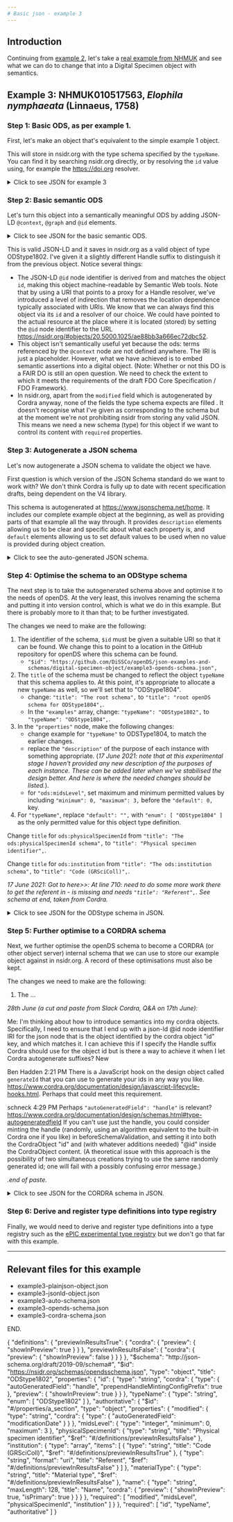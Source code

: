 ```yaml
---
# Basic json - example 3
---
```


## Introduction
Continuing from [example 2](basic-json-example2.md), let's take a [real example from NHMUK](https://data.nhm.ac.uk/object/893e0b8c-9dab-40b5-872b-51f08a69e765/1620691200000) and see what we can do to change that into a Digital Specimen object with semantics. 

## Example 3: NHMUK010517563, *Elophila nymphaeata* (Linnaeus, 1758)

### Step 1: Basic ODS, as per example 1.
First, let's make an object that's equivalent to the simple example 1 object.

This will store in nsidr.org with the type schema specified by the `typeName`. You can find it by searching nsidr.org directly, or by resolving the `id` value using, for example the https://doi.org resolver.

<details>
  <summary>Click to see JSON for example 3</summary>

```json
{
  "id": "20.5000.1025/ae88bb3a666ec72dbc51",
  "typeName": "ODStype1802",
  "authoritative": {
    "modified": "2021-06-17T09:18:02.130Z",
    "midsLevel": 1,
    "physicalSpecimenId": "NHMUK010517563",
    "institution": [
      "NHMUK",
      "https://ror.org/039zvsn29"
    ],
    "materialType": "Dry - pinned",
    "name": "Elophila nymphaeata (Linnaeus, 1758)"
  }
}
```
</details>

### Step 2: Basic semantic ODS
Let's turn this object into a semantically meaningful ODS by adding JSON-LD `@context`, `@graph` and `@id` elements.

<details>
  <summary>Click to see JSON for the basic semantic ODS.</summary>
 
```json
{
  "id": "20.5000.1025/ae88bb3a666ec72dbc52",
  "typeName": "ODStype1802",
  "@context": {
    "ods": "http://github.com/hardistyar/openDS/ods-ontology/terms/"
  },
  "@graph" : [
    {
      "@id" : "https://doi.org/20.5000.1025/ae88bb3a666ec72dbc52",
      "ods:authoritative": {
        "ods:modified": "2021-06-17T09:18:02.130Z",
        "ods:midsLevel": 1,
        "ods:physicalSpecimenId": "NHMUK010517563",
        "ods:institution": [
          "NHMUK",
          "https://ror.org/039zvsn29"
        ],
        "ods:materialType": "Dry - pinned",
        "ods:name": "Elophila nymphaeata (Linnaeus, 1758)"
      }
    }
  ]
}
```

</details>

This is valid JSON-LD and it saves in nsidr.org as a valid object of type ODStype1802. I've given it a slightly different Handle suffix to distinguish it from the previous object. Notice several things:

- The JSON-LD `@id` node identifier is derived from and matches the object `id`, making this object machine-readable by Semantic Web tools. Note that by using a URI that points to a proxy for a Handle resolver, we've introduced a level of indirection that removes the location dependence typically associated with URIs. We know that we can always find this object via its `id` and a resolver of our choice. We could have pointed to the actual resource at the place where it is located (stored) by setting the `@id` node identifier to the URL https://nsidr.org/#objects/20.5000.1025/ae88bb3a666ec72dbc52.
- This object isn't semantically useful yet because the ods: terms referenced by the `@context` node are not defined anywhere. The IRI is just a placeholder. However, what we have achieved is to embed semantic assertions into a digital object. (Note: Whether or not this DO is a FAIR DO is still an open question. We need to check the extent to which it meets the requirements of the draft FDO Core Specification / FDO Framework).
- In nsidr.org, apart from the `modified` field which is autogenerated by Cordra anyway, none of the fields the type schema expects are filled . It doesn't recognise what I've given as corresponding to the schema but at the moment we're not prohibiting nsidr from storing any valid JSON. This means we need a new schema (type) for this object if we want to control its content with `required` properties.

### Step 3: Autogenerate a JSON schema
Let's now autogenerate a JSON schema to validate the object we have.

First question is which version of the JSON Schema standard do we want to work with? We don't think Cordra is fully up to date with recent specification drafts, being dependent on the V4 library.

This schema is autogenerated at https://www.jsonschema.net/home. It includes our complete example object at the beginning, as well as providing parts of that example all the way through. It provides `description` elements allowing us to be clear and specific about what each property is, and `default` elements allowing us to set default values to be used when no value is provided during object creation.

<details>
  <summary>Click to see the auto-generated JSON schema.</summary>

```json
{
    "$schema": "http://json-schema.org/draft-07/schema",
    "$id": "http://example.com/example.json",
    "type": "object",
    "title": "The root schema",
    "description": "The root schema comprises the entire JSON document.",
    "default": {},
    "examples": [
        {
            "id": "20.5000.1025/ae88bb3a666ec72dbc52",
            "typeName": "ODStype1802",
            "@context": {
                "ods": "http://github.com/hardistyar/openDS/terms/"
            },
            "@graph": [
                {
                    "@id": "https://doi.org/20.5000.1025/ae88bb3a666ec72dbc52",
                    "ods:authoritative": {
                        "ods:modified": "2021-06-17T09:18:02.130Z",
                        "ods:midsLevel": 1,
                        "ods:physicalSpecimenId": "NHMUK010517563",
                        "ods:institution": [
                            "NHMUK",
                            "https://ror.org/039zvsn29"
                        ],
                        "ods:materialType": "Dry - pinned",
                        "ods:name": "Elophila nymphaeata (Linnaeus, 1758)"
                    }
                }
            ]
        }
    ],
    "required": [
        "id",
        "typeName",
        "@context",
        "@graph"
    ],
    "properties": {
        "id": {
            "$id": "#/properties/id",
            "type": "string",
            "title": "The id schema",
            "description": "An explanation about the purpose of this instance.",
            "default": "",
            "examples": [
                "20.5000.1025/ae88bb3a666ec72dbc52"
            ]
        },
        "typeName": {
            "$id": "#/properties/typeName",
            "type": "string",
            "title": "The typeName schema",
            "description": "An explanation about the purpose of this instance.",
            "default": "",
            "examples": [
                "ODStype1802"
            ]
        },
        "@context": {
            "$id": "#/properties/%40context",
            "type": "object",
            "title": "The @context schema",
            "description": "An explanation about the purpose of this instance.",
            "default": {},
            "examples": [
                {
                    "ods": "http://github.com/hardistyar/openDS/terms/"
                }
            ],
            "required": [
                "ods"
            ],
            "properties": {
                "ods": {
                    "$id": "#/properties/%40context/properties/ods",
                    "type": "string",
                    "title": "The ods schema",
                    "description": "An explanation about the purpose of this instance.",
                    "default": "",
                    "examples": [
                        "http://github.com/hardistyar/openDS/terms/"
                    ]
                }
            },
            "additionalProperties": true
        },
        "@graph": {
            "$id": "#/properties/%40graph",
            "type": "array",
            "title": "The @graph schema",
            "description": "An explanation about the purpose of this instance.",
            "default": [],
            "examples": [
                [
                    {
                        "@id": "https://doi.org/20.5000.1025/ae88bb3a666ec72dbc52",
                        "ods:authoritative": {
                            "ods:modified": "2021-06-17T09:18:02.130Z",
                            "ods:midsLevel": 1,
                            "ods:physicalSpecimenId": "NHMUK010517563",
                            "ods:institution": [
                                "NHMUK",
                                "https://ror.org/039zvsn29"
                            ],
                            "ods:materialType": "Dry - pinned",
                            "ods:name": "Elophila nymphaeata (Linnaeus, 1758)"
                        }
                    }
                ]
            ],
            "additionalItems": true,
            "items": {
                "$id": "#/properties/%40graph/items",
                "anyOf": [
                    {
                        "$id": "#/properties/%40graph/items/anyOf/0",
                        "type": "object",
                        "title": "The first anyOf schema",
                        "description": "An explanation about the purpose of this instance.",
                        "default": {},
                        "examples": [
                            {
                                "@id": "https://doi.org/20.5000.1025/ae88bb3a666ec72dbc52",
                                "ods:authoritative": {
                                    "ods:modified": "2021-06-17T09:18:02.130Z",
                                    "ods:midsLevel": 1,
                                    "ods:physicalSpecimenId": "NHMUK010517563",
                                    "ods:institution": [
                                        "NHMUK",
                                        "https://ror.org/039zvsn29"
                                    ],
                                    "ods:materialType": "Dry - pinned",
                                    "ods:name": "Elophila nymphaeata (Linnaeus, 1758)"
                                }
                            }
                        ],
                        "required": [
                            "@id",
                            "ods:authoritative"
                        ],
                        "properties": {
                            "@id": {
                                "$id": "#/properties/%40graph/items/anyOf/0/properties/%40id",
                                "type": "string",
                                "title": "The @id schema",
                                "description": "An explanation about the purpose of this instance.",
                                "default": "",
                                "examples": [
                                    "https://doi.org/20.5000.1025/ae88bb3a666ec72dbc52"
                                ]
                            },
                            "ods:authoritative": {
                                "$id": "#/properties/%40graph/items/anyOf/0/properties/ods%3Aauthoritative",
                                "type": "object",
                                "title": "The ods:authoritative schema",
                                "description": "An explanation about the purpose of this instance.",
                                "default": {},
                                "examples": [
                                    {
                                        "ods:modified": "2021-06-17T09:18:02.130Z",
                                        "ods:midsLevel": 1,
                                        "ods:physicalSpecimenId": "NHMUK010517563",
                                        "ods:institution": [
                                            "NHMUK",
                                            "https://ror.org/039zvsn29"
                                        ],
                                        "ods:materialType": "Dry - pinned",
                                        "ods:name": "Elophila nymphaeata (Linnaeus, 1758)"
                                    }
                                ],
                                "required": [
                                    "ods:modified",
                                    "ods:midsLevel",
                                    "ods:physicalSpecimenId",
                                    "ods:institution",
                                    "ods:materialType",
                                    "ods:name"
                                ],
                                "properties": {
                                    "ods:modified": {
                                        "$id": "#/properties/%40graph/items/anyOf/0/properties/ods%3Aauthoritative/properties/ods%3Amodified",
                                        "type": "string",
                                        "title": "The ods:modified schema",
                                        "description": "An explanation about the purpose of this instance.",
                                        "default": "",
                                        "examples": [
                                            "2021-06-17T09:18:02.130Z"
                                        ]
                                    },
                                    "ods:midsLevel": {
                                        "$id": "#/properties/%40graph/items/anyOf/0/properties/ods%3Aauthoritative/properties/ods%3AmidsLevel",
                                        "type": "integer",
                                        "title": "The ods:midsLevel schema",
                                        "description": "An explanation about the purpose of this instance.",
                                        "default": 0,
                                        "examples": [
                                            1
                                        ]
                                    },
                                    "ods:physicalSpecimenId": {
                                        "$id": "#/properties/%40graph/items/anyOf/0/properties/ods%3Aauthoritative/properties/ods%3AphysicalSpecimenId",
                                        "type": "string",
                                        "title": "The ods:physicalSpecimenId schema",
                                        "description": "An explanation about the purpose of this instance.",
                                        "default": "",
                                        "examples": [
                                            "NHMUK010517563"
                                        ]
                                    },
                                    "ods:institution": {
                                        "$id": "#/properties/%40graph/items/anyOf/0/properties/ods%3Aauthoritative/properties/ods%3Ainstitution",
                                        "type": "array",
                                        "title": "The ods:institution schema",
                                        "description": "An explanation about the purpose of this instance.",
                                        "default": [],
                                        "examples": [
                                            [
                                                "NHMUK",
                                                "https://ror.org/039zvsn29"
                                            ]
                                        ],
                                        "additionalItems": true,
                                        "items": {
                                            "$id": "#/properties/%40graph/items/anyOf/0/properties/ods%3Aauthoritative/properties/ods%3Ainstitution/items",
                                            "anyOf": [
                                                {
                                                    "$id": "#/properties/%40graph/items/anyOf/0/properties/ods%3Aauthoritative/properties/ods%3Ainstitution/items/anyOf/0",
                                                    "type": "string",
                                                    "title": "The first anyOf schema",
                                                    "description": "An explanation about the purpose of this instance.",
                                                    "default": "",
                                                    "examples": [
                                                        "NHMUK",
                                                        "https://ror.org/039zvsn29"
                                                    ]
                                                }
                                            ]
                                        }
                                    },
                                    "ods:materialType": {
                                        "$id": "#/properties/%40graph/items/anyOf/0/properties/ods%3Aauthoritative/properties/ods%3AmaterialType",
                                        "type": "string",
                                        "title": "The ods:materialType schema",
                                        "description": "An explanation about the purpose of this instance.",
                                        "default": "",
                                        "examples": [
                                            "Dry - pinned"
                                        ]
                                    },
                                    "ods:name": {
                                        "$id": "#/properties/%40graph/items/anyOf/0/properties/ods%3Aauthoritative/properties/ods%3Aname",
                                        "type": "string",
                                        "title": "The ods:name schema",
                                        "description": "An explanation about the purpose of this instance.",
                                        "default": "",
                                        "examples": [
                                            "Elophila nymphaeata (Linnaeus, 1758)"
                                        ]
                                    }
                                },
                                "additionalProperties": true
                            }
                        },
                        "additionalProperties": true
                    }
                ]
            }
        }
    },
    "additionalProperties": true
}
```

</details>

### Step 4: Optimise the schema to an ODStype schema
The next step is to take the autogenerated schema above and optimise it to the needs of openDS. At the very least, this involves renaming the schema and putting it into version control, which is what we do in this example. But there is probably more to it than that; to be further investigated.

The changes we need to make are the following:

1. The identifier of the schema, `$id` must be given a suitable URI so that it can be found. We change this to point to a location in the GitHub repository for openDS where this schema can be found.
   - `"$id": "https://github.com/DiSSCo/openDS/json-examples-and-schemas/digital-specimen-object/example3-opends-schema.json",`
2. The `title` of the schema must be changed to reflect the object `typeName` that this schema applies to. At this point, it's appropriate to allocate a new `typeName` as well, so we'll set that to "ODStype1804".
   - change: `"title": "The root schema",` to `"title": "root openDS schema for ODStype1804",`.
   - In the `"examples"` array, change: `"typeName": "ODStype1802",` to `"typeName": "ODStype1804",`.
3. In the `"properties"` node, make the following changes:
   - change example for `"typeName"` to ODSType1804, to match the earlier changes.
   - replace the `"description"` of the purpose of each instance with something appropriate. (*17 June 2021: note that at this experimental stage I haven't provided any new description of the purposes of each instance. These can be added later when we've stabilised the design better. And here is where the needed changes should be listed.*).
   - for `"ods:midsLevel"`, set maximum and minimum permitted values by including `"minimum": 0, "maximum": 3,` before the `"default": 0,` key.
4. For `"typeName"`, replace `"default": "",` with `"enum": [ "ODStype1804" ]` as the only permitted value for this object type definition.

Change `title` for `ods:physicalSpecimenId` from `"title": "The ods:physicalSpecimenId schema",` to `"title": "Physical specimen identifier",`.

Change `title` for `ods:institution` from `"title": "The ods:institution schema",` to `"title": "Code (GRSciColl)",`.

*17 June 2021: Got to here>>: At line 710: need to do some more work there to get the referent in - is missing and needs `"title": "Referent",`. See schema at end, taken from Cordra.*

<details>
  <summary>Click to see JSON for the ODStype schema in JSON.</summary>

```json

{
    "$schema": "http://json-schema.org/draft-07/schema",
    "$id": "https://github.com/DiSSCo/openDS/json-examples-and-schemas/digital-specimen-object/example3-opends-schema.json",
    "type": "object",
    "title": "root openDS schema for ODStype1804",
    "description": "The root schema comprises the entire JSON document.",
    "default": {},
    "examples": [
        {
            "id": "20.5000.1025/ae88bb3a666ec72dbc52",
            "typeName": "ODStype1804",
            "@context": {
                "ods": "http://github.com/hardistyar/openDS/terms/"
            },
            "@graph": [
                {
                    "@id": "https://doi.org/20.5000.1025/ae88bb3a666ec72dbc52",
                    "ods:authoritative": {
                        "ods:modified": "2021-06-17T09:18:02.130Z",
                        "ods:midsLevel": 1,
                        "ods:physicalSpecimenId": "NHMUK010517563",
                        "ods:institution": [
                            "NHMUK",
                            "https://ror.org/039zvsn29"
                        ],
                        "ods:materialType": "Dry - pinned",
                        "ods:name": "Elophila nymphaeata (Linnaeus, 1758)"
                    }
                }
            ]
        }
    ],
    "required": [
        "id",
        "typeName",
        "@context",
        "@graph"
    ],
    "properties": {
        "id": {
            "$id": "#/properties/id",
            "type": "string",
            "title": "The id schema",
            "description": "An explanation about the purpose of this instance.",
            "default": "",
            "examples": [
                "20.5000.1025/ae88bb3a666ec72dbc52"
            ]
        },
        "typeName": {
            "$id": "#/properties/typeName",
            "type": "string",
            "title": "The typeName schema",
            "description": "An explanation about the purpose of this instance.",
            "enum": [
              "ODStype1804"
            ],
            "examples": [
                "ODStype1804"
            ]
        },
        "@context": {
            "$id": "#/properties/%40context",
            "type": "object",
            "title": "The @context schema",
            "description": "An explanation about the purpose of this instance.",
            "default": {},
            "examples": [
                {
                    "ods": "http://github.com/hardistyar/openDS/terms/"
                }
            ],
            "required": [
                "ods"
            ],
            "properties": {
                "ods": {
                    "$id": "#/properties/%40context/properties/ods",
                    "type": "string",
                    "title": "The ods schema",
                    "description": "An explanation about the purpose of this instance.",
                    "default": "",
                    "examples": [
                        "http://github.com/hardistyar/openDS/terms/"
                    ]
                }
            },
            "additionalProperties": true
        },
        "@graph": {
            "$id": "#/properties/%40graph",
            "type": "array",
            "title": "The @graph schema",
            "description": "An explanation about the purpose of this instance.",
            "default": [],
            "examples": [
                [
                    {
                        "@id": "https://doi.org/20.5000.1025/ae88bb3a666ec72dbc52",
                        "ods:authoritative": {
                            "ods:modified": "2021-06-17T09:18:02.130Z",
                            "ods:midsLevel": 1,
                            "ods:physicalSpecimenId": "NHMUK010517563",
                            "ods:institution": [
                                "NHMUK",
                                "https://ror.org/039zvsn29"
                            ],
                            "ods:materialType": "Dry - pinned",
                            "ods:name": "Elophila nymphaeata (Linnaeus, 1758)"
                        }
                    }
                ]
            ],
            "additionalItems": true,
            "items": {
                "$id": "#/properties/%40graph/items",
                "anyOf": [
                    {
                        "$id": "#/properties/%40graph/items/anyOf/0",
                        "type": "object",
                        "title": "The first anyOf schema",
                        "description": "An explanation about the purpose of this instance.",
                        "default": {},
                        "examples": [
                            {
                                "@id": "https://doi.org/20.5000.1025/ae88bb3a666ec72dbc52",
                                "ods:authoritative": {
                                    "ods:modified": "2021-06-17T09:18:02.130Z",
                                    "ods:midsLevel": 1,
                                    "ods:physicalSpecimenId": "NHMUK010517563",
                                    "ods:institution": [
                                        "NHMUK",
                                        "https://ror.org/039zvsn29"
                                    ],
                                    "ods:materialType": "Dry - pinned",
                                    "ods:name": "Elophila nymphaeata (Linnaeus, 1758)"
                                }
                            }
                        ],
                        "required": [
                            "@id",
                            "ods:authoritative"
                        ],
                        "properties": {
                            "@id": {
                                "$id": "#/properties/%40graph/items/anyOf/0/properties/%40id",
                                "type": "string",
                                "title": "The @id schema",
                                "description": "An explanation about the purpose of this instance.",
                                "default": "",
                                "examples": [
                                    "https://doi.org/20.5000.1025/ae88bb3a666ec72dbc52"
                                ]
                            },
                            "ods:authoritative": {
                                "$id": "#/properties/%40graph/items/anyOf/0/properties/ods%3Aauthoritative",
                                "type": "object",
                                "title": "The ods:authoritative schema",
                                "description": "An explanation about the purpose of this instance.",
                                "default": {},
                                "examples": [
                                    {
                                        "ods:modified": "2021-06-17T09:18:02.130Z",
                                        "ods:midsLevel": 1,
                                        "ods:physicalSpecimenId": "NHMUK010517563",
                                        "ods:institution": [
                                            "NHMUK",
                                            "https://ror.org/039zvsn29"
                                        ],
                                        "ods:materialType": "Dry - pinned",
                                        "ods:name": "Elophila nymphaeata (Linnaeus, 1758)"
                                    }
                                ],
                                "required": [
                                    "ods:modified",
                                    "ods:midsLevel",
                                    "ods:physicalSpecimenId",
                                    "ods:institution",
                                    "ods:materialType",
                                    "ods:name"
                                ],
                                "properties": {
                                    "ods:modified": {
                                        "$id": "#/properties/%40graph/items/anyOf/0/properties/ods%3Aauthoritative/properties/ods%3Amodified",
                                        "type": "string",
                                        "title": "The ods:modified schema",
                                        "description": "An explanation about the purpose of this instance.",
                                        "default": "",
                                        "examples": [
                                            "2021-06-17T09:18:02.130Z"
                                        ]
                                    },
                                    "ods:midsLevel": {
                                        "$id": "#/properties/%40graph/items/anyOf/0/properties/ods%3Aauthoritative/properties/ods%3AmidsLevel",
                                        "type": "integer",
                                        "title": "The ods:midsLevel schema",
                                        "description": "An explanation about the purpose of this instance.",
                                        "minimum": 0,
                                        "maximum": 3,
                                        "default": 0,
                                        "examples": [
                                            1
                                        ]
                                    },
                                    "ods:physicalSpecimenId": {
                                        "$id": "#/properties/%40graph/items/anyOf/0/properties/ods%3Aauthoritative/properties/ods%3AphysicalSpecimenId",
                                        "type": "string",
                                        "title": "Physical specimen identifier",
                                        "description": "An explanation about the purpose of this instance.",
                                        "default": "",
                                        "examples": [
                                            "NHMUK010517563"
                                        ]
                                    },
                                    "ods:institution": {
                                        "$id": "#/properties/%40graph/items/anyOf/0/properties/ods%3Aauthoritative/properties/ods%3Ainstitution",
                                        "type": "array",
                                        "title": "Code (GRSciColl)",
                                        "description": "An explanation about the purpose of this instance.",
                                        "default": [],
                                        "examples": [
                                            [
                                                "NHMUK",
                                                "https://ror.org/039zvsn29"
                                            ]
                                        ],
                                        "additionalItems": true,
                                        "items": {
                                            "$id": "#/properties/%40graph/items/anyOf/0/properties/ods%3Aauthoritative/properties/ods%3Ainstitution/items",
                                            "anyOf": [
                                                {
                                                    "$id": "#/properties/%40graph/items/anyOf/0/properties/ods%3Aauthoritative/properties/ods%3Ainstitution/items/anyOf/0",
                                                    "type": "string",
                                                    "title": "The first anyOf schema",
                                                    "description": "An explanation about the purpose of this instance.",
                                                    "default": "",
                                                    "examples": [
                                                        "NHMUK",
                                                        "https://ror.org/039zvsn29"
                                                    ]
                                                }
                                            ]
                                        }
                                    },
                                    "ods:materialType": {
                                        "$id": "#/properties/%40graph/items/anyOf/0/properties/ods%3Aauthoritative/properties/ods%3AmaterialType",
                                        "type": "string",
                                        "title": "The ods:materialType schema",
                                        "description": "An explanation about the purpose of this instance.",
                                        "default": "",
                                        "examples": [
                                            "Dry - pinned"
                                        ]
                                    },
                                    "ods:name": {
                                        "$id": "#/properties/%40graph/items/anyOf/0/properties/ods%3Aauthoritative/properties/ods%3Aname",
                                        "type": "string",
                                        "title": "The ods:name schema",
                                        "description": "An explanation about the purpose of this instance.",
                                        "default": "",
                                        "examples": [
                                            "Elophila nymphaeata (Linnaeus, 1758)"
                                        ]
                                    }
                                },
                                "additionalProperties": true
                            }
                        },
                        "additionalProperties": true
                    }
                ]
            }
        }
    },
    "additionalProperties": true
}

```


</details>

### Step 5: Further optimise to a CORDRA schema
Next, we further optimise the openDS schema to become a CORDRA (or other object server) internal schema that we can use to store our example object against in nsidr.org. A record of these optimisations must also be kept.

The changes we need to make are the following:

1. The ...


*28th June (a cut and paste from Slack Cordra, Q&A on 17th June):*

Me: I'm thinking about how to introduce semantics into my cordra objects. Specifically, I need to ensure that I end up with a json-ld @id node identifier IRI for the json node that is the object identified by the cordra object "id" key, and which matches it. I can achieve this if I specify the Handle suffix Cordra should use for the object id but is there a way to achieve it when I let Cordra autogenerate suffixes?
New

Ben Hadden  2:21 PM
There is a JavaScript hook on the design object called `generateId` that you can use to generate your ids in any way you like. https://www.cordra.org/documentation/design/javascript-lifecycle-hooks.html. Perhaps that could meet this requirement.

schneck  4:29 PM
Perhaps `"autoGeneratedField": "handle"` is relevant? https://www.cordra.org/documentation/design/schemas.html#type-autogeneratedfield
If you can't use just the handle, you could consider minting the handle (randomly, using an algorithm equivalent to the built-in Cordra one if you like) in beforeSchemaValidation, and setting it into both the CordraObject "id" and (with whatever additions needed) "@id" inside the CordraObject content.  (A theoretical issue with this approach is the possibility of two simultaneous creations trying to use the same randomly generated id; one will fail with a possibly confusing error message.)

*.end of paste.*







<details>
  <summary>Click to see JSON for the CORDRA schema in JSON.</summary>

```json


```

</details>

### Step 6: Derive and register type definitions into type registry
Finally, we would need to derive and register type definitions into a type registry such as the [ePIC experimental type registry](http://dtr-test.pidconsortium.eu/#) but we don't go that far with this example.

---

## Relevant files for this example

- example3-plainjson-object.json
- example3-jsonld-object.json
- example3-auto-schema.json
- example3-opends-schema.json
- example3-cordra-schema.json

END.



{
  "definitions": {
    "previewInResultsTrue": {
      "cordra": {
        "preview": {
          "showInPreview": true
        }
      }
    },
    "previewInResultsFalse": {
      "cordra": {
        "preview": {
          "showInPreview": false
        }
      }
    }
  },
  "$schema": "http://json-schema.org/draft/2019-09/schema#",
  "$id": "https://nsidr.org/schemas/opendsschema.json",
  "type": "object",
  "title": "ODStype1802",
  "properties": {
    "id": {
      "type": "string",
      "cordra": {
        "type": {
          "autoGeneratedField": "handle",
          "prependHandleMintingConfigPrefix": true
        },
        "preview": {
          "showInPreview": true
        }
      }
    },
    "typeName": {
      "type": "string",
      "enum": [
        "ODStype1802"
      ]
    },
    "authoritative": {
      "$id": "#/properties/a_section",
      "type": "object",
      "properties": {
        "modified": {
          "type": "string",
          "cordra": {
            "type": {
              "autoGeneratedField": "modificationDate"
            }
          }
        },
        "midsLevel": {
          "type": "integer",
          "minimum": 0,
          "maximum": 3
        },
        "physicalSpecimenId": {
          "type": "string",
          "title": "Physical specimen identifier",
          "$ref": "#/definitions/previewInResultsFalse"
        },
        "institution": {
          "type": "array",
          "items": [
            {
              "type": "string",
              "title": "Code (GRSciColl)",
              "$ref": "#/definitions/previewInResultsTrue"
            },
            {
              "type": "string",
              "format": "uri",
              "title": "Referent",
              "$ref": "#/definitions/previewInResultsFalse"
            }
          ]
        },
        "materialType": {
          "type": "string",
          "title": "Material type",
          "$ref": "#/definitions/previewInResultsFalse"
        },
        "name": {
          "type": "string",
          "maxLength": 128,
          "title": "Name",
          "cordra": {
            "preview": {
              "showInPreview": true,
              "isPrimary": true
            }
          }
        }
      },
      "required": [
        "modified",
        "midsLevel",
        "physicalSpecimenId",
        "institution"
      ]
    }
  },
  "required": [
    "id",
    "typeName",
    "authoritative"
  ]
}

